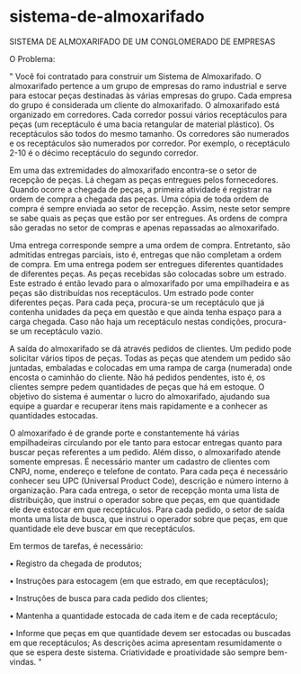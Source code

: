 # sistema-de-almoxarifado

SISTEMA DE ALMOXARIFADO DE UM CONGLOMERADO DE EMPRESAS

O Problema:

"
Você foi contratado para construir um Sistema de Almoxarifado. O almoxarifado pertence a um grupo de empresas do ramo industrial e serve para estocar peças destinadas às várias empresas do grupo. Cada empresa do grupo é considerada um cliente do almoxarifado. O almoxarifado está organizado em corredores. Cada corredor possui vários receptáculos para peças (um receptáculo é uma bacia retangular de material plástico). Os receptáculos são todos do mesmo tamanho. Os corredores são numerados e os receptáculos são numerados por corredor. Por exemplo, o receptáculo 2-10 é o décimo receptáculo do segundo corredor. 

Em uma das extremidades do almoxarifado encontra-se o setor de recepção de peças. Lá chegam as peças entregues pelos fornecedores. Quando ocorre a chegada de peças, a primeira atividade é registrar na ordem de compra a chegada das peças. Uma cópia de toda ordem de compra é sempre enviada ao setor de recepção. Assim, neste setor sempre se sabe quais as peças que estão por ser entregues. As ordens de compra são geradas no setor de compras e apenas repassadas ao almoxarifado. 

Uma entrega corresponde sempre a uma ordem de compra. Entretanto, são admitidas entregas parciais, isto é, entregas que não completam a ordem de compra.  Em uma entrega podem ser entregues diferentes quantidades de diferentes peças. As peças recebidas são colocadas sobre um estrado. Este estrado é então levado para o almoxarifado por uma empilhadeira e as peças são distribuídas nos receptáculos. Um estrado pode conter diferentes peças. Para cada peça, procura-se um receptáculo que já contenha unidades da peça em questão e que ainda tenha espaço para a carga chegada. Caso não haja um receptáculo nestas condições, procura-se um receptáculo vazio.
 
A saída do almoxarifado se dá através pedidos de clientes. Um pedido pode solicitar vários tipos de peças. Todas as peças que atendem um pedido são juntadas, embaladas e colocadas em uma rampa de carga (numerada) onde encosta o caminhão do cliente. Não há pedidos pendentes, isto é, os clientes sempre pedem quantidades de peças que há em estoque. O objetivo do sistema é aumentar o lucro do almoxarifado, ajudando sua equipe a guardar e recuperar itens mais rapidamente e a conhecer as quantidades estocadas. 

O almoxarifado é de grande porte e constantemente há várias empilhadeiras circulando por ele tanto para estocar entregas quanto para buscar peças referentes a um pedido. Além disso, o almoxarifado atende somente empresas. 	É necessário manter um cadastro de clientes com CNPJ, nome, endereço e telefone de contato. Para cada peça é necessário conhecer seu UPC (Universal Product Code), descrição e número interno à organização. Para cada entrega, o setor de recepção monta uma lista de distribuição, que instrui o operador sobre que peças, em que quantidade ele deve estocar em que receptáculos. Para cada pedido, o setor de saída monta uma lista de busca, que instrui o operador sobre que peças, em que quantidade ele deve buscar em que receptáculos.
 
Em termos de tarefas, é necessário:
 
• Registro da chegada de produtos;

• Instruções para estocagem (em que estrado, em que receptáculos); 

• Instruções de busca para cada pedido dos clientes; 

• Mantenha a quantidade estocada de cada item e de cada receptáculo; 

• Informe que peças em que quantidade devem ser estocadas ou buscadas em que receptáculos; 
As descrições acima apresentam resumidamente o que se espera deste sistema. Criatividade e proatividade são sempre bem-vindas.
"
